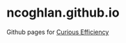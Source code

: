ncoghlan.github.io
==================

Github pages for [Curious Efficiency](https://curiousefficiency.org)
